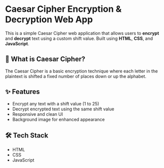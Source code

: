 # Caesar Cipher Encryption & Decryption Web App

This is a simple Caesar Cipher web application that allows users to **encrypt** and **decrypt** text using a custom shift value. Built using **HTML**, **CSS**, and **JavaScript**.

## 🔐 What is Caesar Cipher?

The Caesar Cipher is a basic encryption technique where each letter in the plaintext is shifted a fixed number of places down or up the alphabet.

## ✨ Features

- Encrypt any text with a shift value (1 to 25)
- Decrypt encrypted text using the same shift value
- Responsive and clean UI
- Background image for enhanced appearance

## 🛠️ Tech Stack

- HTML
- CSS
- JavaScript
